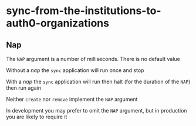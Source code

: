 # sync-from-the-institutions-to-auth0-organizations

## Nap

The `NAP` argument is a number of milliseconds. There is no default value

Without a _nap_ the `sync` application will run once and stop

With a _nap_ the `sync` application will run then halt (for the duration of the `NAP`) then run again

Neither `create` nor `remove` implement the `NAP` argument

In development you may prefer to omit the `NAP` argument, but in production you are likely to require it
